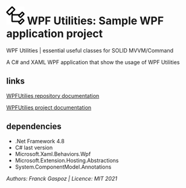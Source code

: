 # ![wpf utilities](Codicons-SymbolClass.png) WPF Utilities: Sample WPF application project

WPF Utilities | essential useful classes for SOLID MVVM/Command

A C# and XAML WPF application that show the usage of WPF Utilities

## links

[WPFUtilies repository documentation](../README.md "link to WPFUtilies repository documentation")

[WPFUtilies project documentation](../WPFUtilities/README.md "link to WPFUtilies project documentation")

## dependencies

- .Net Framework 4.8
- C# last version
- Microsoft.Xaml.Behaviors.Wpf
- Microsoft.Extension.Hosting.Abstractions
- System.ComponentModel.Annotations

*Authors: Franck Gaspoz | Licence: MIT 2021*
